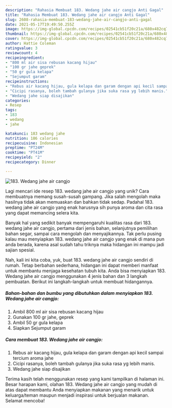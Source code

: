 ```yaml
---
description: "Rahasia Membuat 183. Wedang jahe air cangjo Anti Gagal"
title: "Rahasia Membuat 183. Wedang jahe air cangjo Anti Gagal"
slug: 2608-rahasia-membuat-183-wedang-jahe-air-cangjo-anti-gagal
date: 2021-05-17T19:49:50.255Z
image: https://img-global.cpcdn.com/recipes/02541cb51f20c21a/680x482cq70/183-wedang-jahe-air-cangjo-foto-resep-utama.jpg
thumbnail: https://img-global.cpcdn.com/recipes/02541cb51f20c21a/680x482cq70/183-wedang-jahe-air-cangjo-foto-resep-utama.jpg
cover: https://img-global.cpcdn.com/recipes/02541cb51f20c21a/680x482cq70/183-wedang-jahe-air-cangjo-foto-resep-utama.jpg
author: Hattie Coleman
ratingvalue: 3
reviewcount: 4
recipeingredient:
- "800 ml air sisa rebusan kacang hijau"
- "100 gr jahe geprek"
- "50 gr gula kelapa"
- "Sejumput garam"
recipeinstructions:
- "Rebus air kacang hijau, gula kelapa dan garam dengan api kecil sampai tercium aroma jahe"
- "Cicipi rasanya, boleh tambah gulanya jika suka rasa yg lebih manis."
- "Wedang jahe siap disajikan"
categories:
- Resep
tags:
- 183
- wedang
- jahe

katakunci: 183 wedang jahe 
nutrition: 186 calories
recipecuisine: Indonesian
preptime: "PT24M"
cooktime: "PT41M"
recipeyield: "2"
recipecategory: Dinner

---
```



![183. Wedang jahe air cangjo](https://img-global.cpcdn.com/recipes/02541cb51f20c21a/680x482cq70/183-wedang-jahe-air-cangjo-foto-resep-utama.jpg)

Lagi mencari ide resep 183. wedang jahe air cangjo yang unik? Cara membuatnya memang susah-susah gampang. Jika salah mengolah maka hasilnya tidak akan memuaskan dan bahkan tidak sedap. Padahal 183. wedang jahe air cangjo yang enak harusnya sih punya aroma dan cita rasa yang dapat memancing selera kita.

Banyak hal yang sedikit banyak mempengaruhi kualitas rasa dari 183. wedang jahe air cangjo, pertama dari jenis bahan, selanjutnya pemilihan bahan segar, sampai cara mengolah dan menyajikannya. Tak perlu pusing kalau mau menyiapkan 183. wedang jahe air cangjo yang enak di mana pun anda berada, karena asal sudah tahu triknya maka hidangan ini mampu jadi sajian spesial.




Nah, kali ini kita coba, yuk, buat 183. wedang jahe air cangjo sendiri di rumah. Tetap berbahan sederhana, hidangan ini dapat memberi manfaat untuk membantu menjaga kesehatan tubuh kita. Anda bisa menyiapkan 183. Wedang jahe air cangjo menggunakan 4 jenis bahan dan 3 langkah pembuatan. Berikut ini langkah-langkah untuk membuat hidangannya.

<!--inarticleads1-->

##### Bahan-bahan dan bumbu yang dibutuhkan dalam menyiapkan 183. Wedang jahe air cangjo:

1. Ambil 800 ml air sisa rebusan kacang hijau
1. Gunakan 100 gr jahe, geprek
1. Ambil 50 gr gula kelapa
1. Siapkan Sejumput garam




<!--inarticleads2-->

##### Cara membuat 183. Wedang jahe air cangjo:

1. Rebus air kacang hijau, gula kelapa dan garam dengan api kecil sampai tercium aroma jahe
1. Cicipi rasanya, boleh tambah gulanya jika suka rasa yg lebih manis.
1. Wedang jahe siap disajikan




Terima kasih telah menggunakan resep yang kami tampilkan di halaman ini. Besar harapan kami, olahan 183. Wedang jahe air cangjo yang mudah di atas dapat membantu Anda menyiapkan makanan yang menarik untuk keluarga/teman maupun menjadi inspirasi untuk berjualan makanan. Selamat mencoba!
